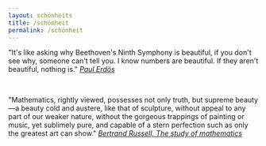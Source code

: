```yaml
---
layout: schönheits
title: /schönheit
permalink: /schönheit
---
```


<p>"It's like asking why Beethoven's Ninth Symphony is beautiful, if you don't see why, someone can't tell you. I know numbers are beautiful. If they aren't beautiful, nothing is."
<i><a href="https://bobson.ludost.net/copycrime/35559997-Man-Who-Loved-Only-Numbers-Paul-Hoffman.pdf#page=53" target="_blank" rel="noopener noreferrer">Paul Erdös</a></i></p>

<br>

<p>"Mathematics, rightly viewed, possesses not only truth, but supreme beauty—a beauty cold and austere, like that of sculpture, without appeal to any part of our weaker nature, without the gorgeous trappings of painting or music, yet sublimely pure, and capable of a stern perfection such as only the greatest art can show."
<i><a href="https://revistaliterariakatharsis.org/myslog.pdf#page=27" target="_blank" rel="noopener noreferrer">Bertrand Russell, The study of mathematics</a></i></p>
